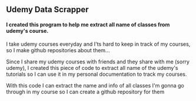 ## Udemy Data Scrapper


#### I created this program to help me extract all name of classes from udemy's course.

I take udemy courses everyday and I'ts hard to keep in track of my courses, so I make github repositories about them...

Since I share my udemy courses with friends and they share with me (sorry udemy), I created this piece of code to extract all name of the udemy's tutorials so I can use it in my personal documentation to track my courses.

With this code I can extract the name and info of all classes I'm gonna go through in my course so I can create a github repository for them